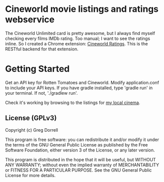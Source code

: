 Cineworld movie listings and ratings webservice
====
The Cineworld Unlimited card is pretty awesome, but I always find myself checking every films IMDb rating. Too manual; I want to see the ratings inline. So I created a Chrome extension: [Cineworld Ratings](https://chrome.google.com/webstore/detail/cineworld-ratings/aeihmofihjacjlkecnjpoicmaaandnnc). This is the RESTful backend for that extension.


Getting Started
====
Get an API key for Rotten Tomatoes and Cineworld. Modify application.conf to include your API keys.
If you have gradle installed, type 'gradle run' in your terminal. If not, './gradlew run'.

Check it's working by browsing to the listings for [my local cinema](http://localhost:9001/api/cinema/66).

License (GPLv3)
----
Copyright (c) Greg Dorrell

This program is free software: you can redistribute it and/or modify
it under the terms of the GNU General Public License as published by
the Free Software Foundation, either version 3 of the License, or
any later version.

This program is distributed in the hope that it will be useful,
but WITHOUT ANY WARRANTY; without even the implied warranty of
MERCHANTABILITY or FITNESS FOR A PARTICULAR PURPOSE.  See the
GNU General Public License for more details.
